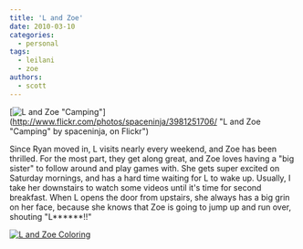 ```yaml
---
title: 'L and Zoe'
date: 2010-03-10
categories:
  - personal
tags:
  - leilani
  - zoe
authors:
  - scott
---
```


[![L and Zoe "Camping"](/images/3981251706_77f6be6bd5.jpg)](http://www.flickr.com/photos/spaceninja/3981251706/ "L and Zoe "Camping" by spaceninja, on Flickr")

Since Ryan moved in, L visits nearly every weekend, and Zoe has been thrilled. For the most part, they get along great, and Zoe loves having a "big sister" to follow around and play games with. She gets super excited on Saturday mornings, and has a hard time waiting for L to wake up. Usually, I take her downstairs to watch some videos until it's time for second breakfast. When L opens the door from upstairs, she always has a big grin on her face, because she knows that Zoe is going to jump up and run over, shouting "L\*\*\*\*\*\*!!"

[![L and Zoe Coloring](/images/3981249710_d5cd7277d0.jpg)](http://www.flickr.com/photos/spaceninja/3981249710/ 'L and Zoe Coloring by spaceninja, on Flickr')
